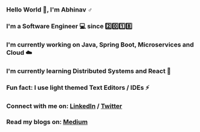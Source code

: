 ### Hello World 👋, I'm Abhinav ♂️
### I'm a Software Engineer 💻 since 2️⃣0️⃣1️⃣8️⃣ 
### I'm currently working on Java, Spring Boot, Microservices and Cloud ☁️
### I'm currently learning Distributed Systems and React 📖
### Fun fact: I use light themed Text Editors / IDEs ⚡
### Connect with me on: <a target="_blank" href="https://www.linkedin.com/in/abhinavjdwij">LinkedIn</a> / <a target="_blank" href="https://twitter.com/abhinavjdwij">Twitter</a>
### Read my blogs on: <a target="_blank" href="https://abhinavjdwij.medium.com/">Medium</a>
